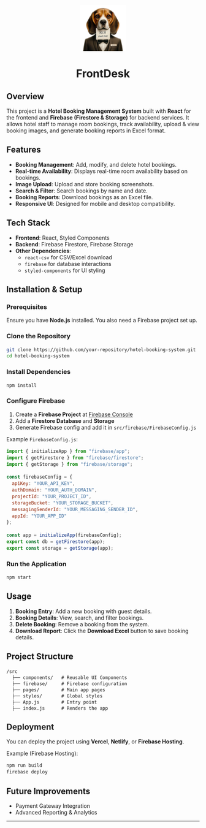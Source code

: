 
<div align="center">
  <a href="https://github.com/manojrajm/frontend">
    <img src="./public//Logo.png" alt="Logo" width="120" height="120"> 
    
  </a>
  <h1>FrontDesk</h1>
</div>


## Overview
This project is a **Hotel Booking Management System** built with **React** for the frontend and **Firebase (Firestore & Storage)** for backend services. It allows hotel staff to manage room bookings, track availability, upload & view booking images, and generate booking reports in Excel format.

## Features
- **Booking Management**: Add, modify, and delete hotel bookings.
- **Real-time Availability**: Displays real-time room availability based on bookings.
- **Image Upload**: Upload and store booking screenshots.
- **Search & Filter**: Search bookings by name and date.
- **Booking Reports**: Download bookings as an Excel file.
- **Responsive UI**: Designed for mobile and desktop compatibility.

## Tech Stack
- **Frontend**: React, Styled Components
- **Backend**: Firebase Firestore, Firebase Storage
- **Other Dependencies**:
  - `react-csv` for CSV/Excel download
  - `firebase` for database interactions
  - `styled-components` for UI styling

## Installation & Setup
### Prerequisites
Ensure you have **Node.js** installed. You also need a Firebase project set up.

### Clone the Repository
```sh
git clone https://github.com/your-repository/hotel-booking-system.git
cd hotel-booking-system
```

### Install Dependencies
```sh
npm install
```

### Configure Firebase
1. Create a **Firebase Project** at [Firebase Console](https://console.firebase.google.com/)
2. Add a **Firestore Database** and **Storage**
3. Generate Firebase config and add it in `src/firebase/FirebaseConfig.js`

Example `FirebaseConfig.js`:
```js
import { initializeApp } from "firebase/app";
import { getFirestore } from "firebase/firestore";
import { getStorage } from "firebase/storage";

const firebaseConfig = {
  apiKey: "YOUR_API_KEY",
  authDomain: "YOUR_AUTH_DOMAIN",
  projectId: "YOUR_PROJECT_ID",
  storageBucket: "YOUR_STORAGE_BUCKET",
  messagingSenderId: "YOUR_MESSAGING_SENDER_ID",
  appId: "YOUR_APP_ID"
};

const app = initializeApp(firebaseConfig);
export const db = getFirestore(app);
export const storage = getStorage(app);
```

### Run the Application
```sh
npm start
```

## Usage
1. **Booking Entry**: Add a new booking with guest details.
2. **Booking Details**: View, search, and filter bookings.
3. **Delete Booking**: Remove a booking from the system.
4. **Download Report**: Click the **Download Excel** button to save booking details.

## Project Structure
```
/src
  ├── components/   # Reusable UI Components
  ├── firebase/     # Firebase configuration
  ├── pages/        # Main app pages
  ├── styles/       # Global styles
  ├── App.js        # Entry point
  ├── index.js      # Renders the app
```

## Deployment
You can deploy the project using **Vercel**, **Netlify**, or **Firebase Hosting**.

Example (Firebase Hosting):
```sh
npm run build
firebase deploy
```

## Future Improvements
- Payment Gateway Integration
- Advanced Reporting & Analytics


---


